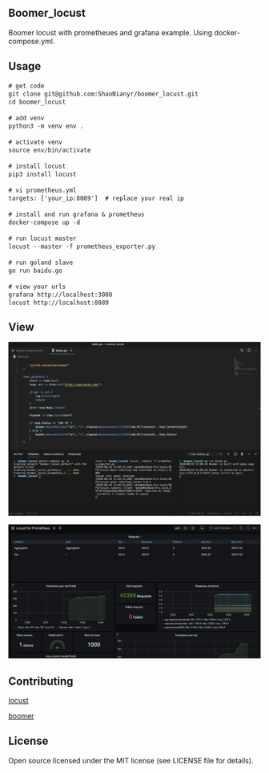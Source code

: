 ## Boomer_locust

Boomer locust with prometheues and grafana example. Using docker-compose.yml.

## Usage

```
# get code
git clone git@github.com:ShaoNianyr/boomer_locust.git
cd boomer_locust

# add venv
python3 -m venv env .

# activate venv
source env/bin/activate

# install locust
pip3 install locust

# vi prometheus.yml
targets: ['your_ip:8089']  # replace your real ip

# install and run grafana & prometheus
docker-compose up -d

# run locust master
locust --master -f prometheus_exporter.py

# run goland slave
go run baidu.go

# view your urls
grafana http://localhost:3000
locust http://localhost:8089
```

## View

![code](code.png)

![grafana](grafana.png)

## Contributing

[locust](https://github.com/locustio/locust)

[boomer](https://github.com/myzhan/boomer)

## License

Open source licensed under the MIT license (see LICENSE file for details).